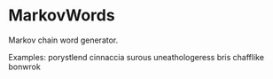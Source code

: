 MarkovWords
===========

Markov chain word generator.

Examples:
porystlend
cinnaccia
surous
uneathologeress
bris
chafflike
bonwrok
